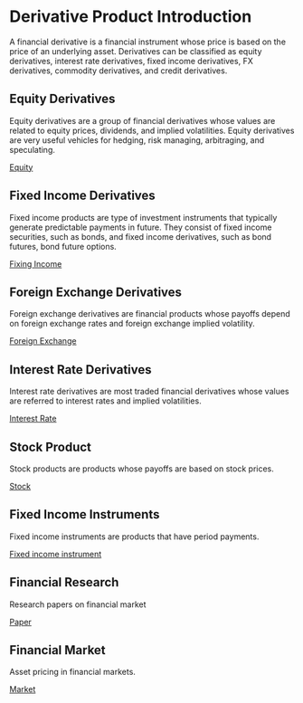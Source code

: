# Derivative Product Introduction

A financial derivative is a financial instrument whose price is based on the price of an underlying asset. Derivatives can be classified as equity derivatives,
interest rate derivatives, fixed income derivatives, FX derivatives, commodity derivatives, and credit derivatives.

## Equity Derivatives

Equity derivatives are a group of financial derivatives whose values are related to equity prices, dividends, and implied volatilities. Equity derivatives are
very useful vehicles for hedging, risk managing, arbitraging, and speculating.

[Equity](./equity.md)



## Fixed Income Derivatives

Fixed income products are type of investment instruments that typically generate predictable payments in future. They consist of fixed income securities, such as
bonds, and fixed income derivatives, such as bond futures, bond future options.

[Fixing Income](./fixedIncome.md)



## Foreign Exchange Derivatives

Foreign exchange derivatives are financial products whose payoffs depend on foreign exchange rates and foreign exchange implied volatility.

[Foreign Exchange](./fx.md)



## Interest Rate Derivatives

Interest rate derivatives are most traded financial derivatives whose values are referred to interest rates and implied volatilities.

[Interest Rate](./ir.md)



## Stock Product

Stock products are products whose payoffs are based on stock prices.

[Stock](./stock.md)



## Fixed Income Instruments

Fixed income instruments are products that have period payments.

[Fixed income instrument](./fiInstrument.md)



## Financial Research

Research papers on financial market

[Paper](./paper.md)


## Financial Market

Asset pricing in financial markets.

[Market](./market.md)